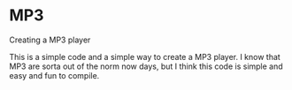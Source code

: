 MP3
===

Creating a MP3 player

This is a simple code and a simple way to create a MP3 player.  I know that MP3 are sorta out of the norm now days, but I think this code is simple and easy and fun to compile.
